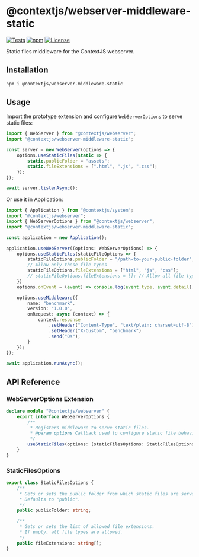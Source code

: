 # @contextjs/webserver-middleware-static

[![Tests](https://github.com/contextjs/context/actions/workflows/tests.yaml/badge.svg?branch=main)](https://github.com/contextjs/context/actions/workflows/tests.yaml)
[![npm](https://badgen.net/npm/v/@contextjs/webserver-middleware-static?cache=300)](https://www.npmjs.com/package/@contextjs/webserver-middleware-static)
[![License](https://badgen.net/static/license/MIT)](https://github.com/contextjs/context/blob/main/LICENSE)

Static files middleware for the ContextJS webserver.

## Installation

```bash
npm i @contextjs/webserver-middleware-static
```

## Usage

Import the prototype extension and configure `WebServerOptions` to serve static files:

```ts
import { WebServer } from "@contextjs/webserver";
import "@contextjs/webserver-middleware-static";

const server = new WebServer(options => {
    options.useStaticFiles(static => {
        static.publicFolder = "assets";
        static.fileExtensions = [".html", ".js", ".css"];
    });
});

await server.listenAsync();
```

Or use it in Application:

```ts
import { Application } from "@contextjs/system";
import "@contextjs/webserver";
import { WebServerOptions } from "@contextjs/webserver";
import "@contextjs/webserver-middleware-static";

const application = new Application();

application.useWebServer((options: WebServerOptions) => {
    options.useStaticFiles(staticFileOptions => {
        staticFileOptions.publicFolder = "/path-to-your-public-folder";
        // Allow only these file types
        staticFileOptions.fileExtensions = ["html", "js", "css"];
        // staticFileOptions.fileExtensions = []; // Allow all file types
    })
    options.onEvent = (event) => console.log(event.type, event.detail);

    options.useMiddleware({
        name: "benchmark",
        version: "1.0.0",
        onRequest: async (context) => {
            context.response
                .setHeader("Content-Type", "text/plain; charset=utf-8")
                .setHeader("X-Custom", "benchmark")
                .send("OK");
        }
    });
});

await application.runAsync();
```

## API Reference

### WebServerOptions Extension

```ts
declare module "@contextjs/webserver" {
    export interface WebServerOptions {
        /**
         * Registers middleware to serve static files.
         * @param options Callback used to configure static file behavior.
         */
        useStaticFiles(options: (staticFilesOptions: StaticFilesOptions) => void): WebServerOptions;
    }
}
```

### StaticFilesOptions

```ts
export class StaticFilesOptions {
    /**
     * Gets or sets the public folder from which static files are served.
     * Defaults to "public".
     */
    public publicFolder: string;

    /**
     * Gets or sets the list of allowed file extensions.
     * If empty, all file types are allowed.
     */
    public fileExtensions: string[];
}
```